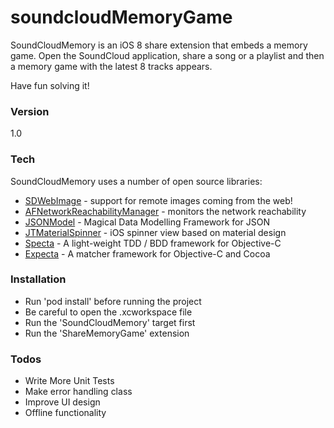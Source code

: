 # soundcloudMemoryGame

 SoundCloudMemory is an iOS 8 share extension that embeds a memory game. 
Open the SoundCloud application, share a song or a playlist and then a memory game with the latest 8 tracks appears. 

Have fun solving it! 

### Version
1.0

### Tech
SoundCloudMemory uses a number of open source libraries:
* [SDWebImage] - support for remote images coming from the web!
* [AFNetworkReachabilityManager] - monitors the network reachability
* [JSONModel] - Magical Data Modelling Framework for JSON
* [JTMaterialSpinner] -  iOS spinner view based on material design
* [Specta] - A light-weight TDD / BDD framework for Objective-C
* [Expecta] - A matcher framework for Objective-C and Cocoa

### Installation
- Run 'pod install' before running the project
- Be careful to open the .xcworkspace file
- Run the 'SoundCloudMemory' target first 
- Run the 'ShareMemoryGame' extension

### Todos

 - Write More Unit Tests
 - Make error handling class 
 - Improve UI design
 - Offline functionality


 [SDWebImage]: <https://github.com/rs/SDWebImage>
 [JSONModel]: <https://github.com/icanzilb/JSONModel>
 [JTMaterialSpinner]: <https://github.com/jonathantribouharet/JTMaterialSpinner>
 [Specta]: <https://github.com/specta/specta>
 [Expecta]: <https://github.com/specta/expecta>
 [AFNetworkReachabilityManager]: <https://github.com/iwasrobbed/Forecastr/blob/master/AFNetworking/AFNetworkReachabilityManager.m>

